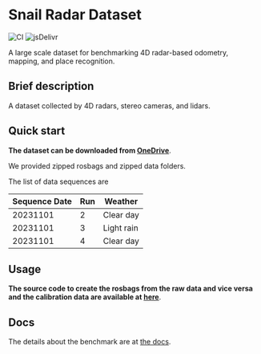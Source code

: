 # Snail Radar Dataset

![CI](https://github.com/rundocs/jekyll-rtd-theme/workflows/CI/badge.svg?branch=develop)
![jsDelivr](https://data.jsdelivr.com/v1/package/gh/rundocs/jekyll-rtd-theme/badge)

A large scale dataset for benchmarking 4D radar-based odometry, mapping, and place recognition.

## Brief description

A dataset collected by 4D radars, stereo cameras, and lidars.

## Quick start

**The dataset can be downloaded from [OneDrive](https://1drv.ms/f/c/60208caf9367dbb1/ErHbZ5OvjCAggGAHDQAAAAABCBUW1vutI7GYt95u7EB-Mg)**.

We provided zipped rosbags and zipped data folders.

The list of data sequences are

|Sequence Date | Run | Weather |
|--- | --- | --- |
|20231101 | 2 | Clear day |
|20231101 | 3 | Light rain |
|20231101 | 4 | Clear day |


## Usage

**The source code to create the rosbags from the raw data and vice versa and the calibration data are available at [here](https://github.com/snail-radar/dataset_tools)**.

## Docs
The details about the benchmark are at [the docs](./docs/).
